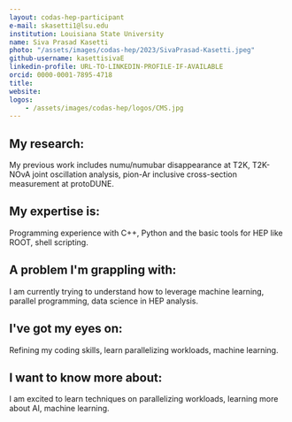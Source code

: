 ```yaml
---
layout: codas-hep-participant
e-mail: skasetti1@lsu.edu
institution: Louisiana State University
name: Siva Prasad Kasetti
photo: "/assets/images/codas-hep/2023/SivaPrasad-Kasetti.jpeg"
github-username: kasettisivaE
linkedin-profile: URL-TO-LINKEDIN-PROFILE-IF-AVAILABLE
orcid: 0000-0001-7895-4718
title:
website:
logos:
    - /assets/images/codas-hep/logos/CMS.jpg
---
```


## My research:
My previous work includes numu/numubar disappearance at T2K, T2K-NOvA joint oscillation analysis, pion-Ar inclusive cross-section measurement at protoDUNE.

## My expertise is:
Programming experience with C++, Python and the basic tools for HEP like ROOT, shell scripting.

## A problem I'm grappling with:
I am currently trying to understand how to leverage machine learning, parallel programming, data science in HEP analysis.

## I've got my eyes on:
Refining my coding skills, learn parallelizing workloads, machine learning.

## I want to know more about:
I am excited to learn techniques on parallelizing workloads, learning more about AI, machine learning.
